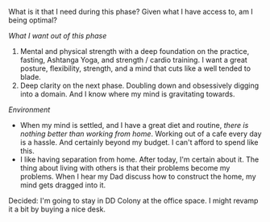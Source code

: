 What is it that I need during this phase? Given what I have access to, am I being optimal?

*What I want out of this phase*
1. Mental and physical strength with a deep foundation on the practice, fasting, Ashtanga Yoga, and strength / cardio training. I want a great posture, flexibility, strength, and a mind that cuts like a well tended to blade.
2. Deep clarity on the next phase. Doubling down and obsessively digging into a domain. And I know where my mind is gravitating towards.

*Environment*
- When my mind is settled, and I have a great diet and routine, *there is nothing better than working from home*. Working out of a cafe every day is a hassle. And certainly beyond my budget. I can't afford to spend like this.
- I like having separation from home. After today, I'm certain about it. The thing about living with others is that their problems become my problems. When I hear my Dad discuss how to construct the home, my mind gets dragged into it.

Decided: I'm going to stay in DD Colony at the office space. I might revamp it a bit by buying a nice desk.